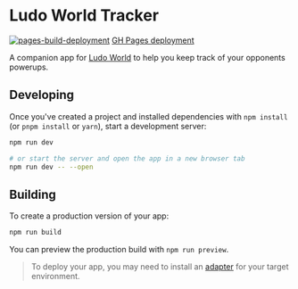 <h1>Ludo World Tracker</h1>

[![pages-build-deployment](https://github.com/maciejost/ludo-tracker/actions/workflows/pages/pages-build-deployment/badge.svg)](https://github.com/maciejost/ludo-tracker/actions/workflows/pages/pages-build-deployment)
<a href="https://maciejost.github.io/ludo-tracker/"> GH Pages deployment</a>
<br>

<p>A companion app for <a href="https://www.facebook.com/RealLudoSuperstar/" target="_blank">Ludo World</a> to help you keep track of your opponents powerups.</p>

## Developing

Once you've created a project and installed dependencies with `npm install` (or `pnpm install` or `yarn`), start a development server:

```bash
npm run dev

# or start the server and open the app in a new browser tab
npm run dev -- --open
```

## Building

To create a production version of your app:

```bash
npm run build
```

You can preview the production build with `npm run preview`.

> To deploy your app, you may need to install an [adapter](https://kit.svelte.dev/docs/adapters) for your target environment.
